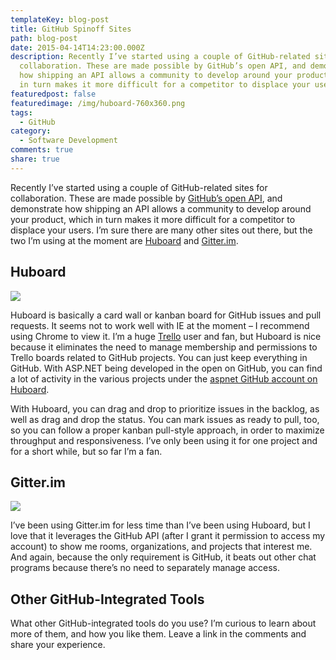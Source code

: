 ```yaml
---
templateKey: blog-post
title: GitHub Spinoff Sites
path: blog-post
date: 2015-04-14T14:23:00.000Z
description: Recently I’ve started using a couple of GitHub-related sites for
  collaboration. These are made possible by GitHub’s open API, and demonstrate
  how shipping an API allows a community to develop around your product, which
  in turn makes it more difficult for a competitor to displace your users.
featuredpost: false
featuredimage: /img/huboard-760x360.png
tags:
  - GitHub
category:
  - Software Development
comments: true
share: true
---
```

Recently I’ve started using a couple of GitHub-related sites for collaboration. These are made possible by [GitHub’s open API](https://developer.github.com/v3/), and demonstrate how shipping an API allows a community to develop around your product, which in turn makes it more difficult for a competitor to displace your users. I’m sure there are many other sites out there, but the two I’m using at the moment are [Huboard](https://huboard.com/aspnet/docs#/) and [Gitter.im](https://gitter.im/structuremap/structuremap).

## Huboard

![](/img/huboard.png)

[](/img/huboard.png)Huboard is basically a card wall or kanban board for GitHub issues and pull requests. It seems not to work well with IE at the moment – I recommend using Chrome to view it. I’m a huge [Trello](http://trello.com/) user and fan, but Huboard is nice because it eliminates the need to manage membership and permissions to Trello boards related to GitHub projects. You can just keep everything in GitHub. With ASP.NET being developed in the open on GitHub, you can find a lot of activity in the various projects under the [aspnet GitHub account on Huboard](https://huboard.com/aspnet).

With Huboard, you can drag and drop to prioritize issues in the backlog, as well as drag and drop the status. You can mark issues as ready to pull, too, so you can follow a proper kanban pull-style approach, in order to maximize throughput and responsiveness. I’ve only been using it for one project and for a short while, but so far I’m a fan.

## Gitter.im

![](/img/gitter.im_.png)

[](/img/gitter.im_.png)I’ve been using Gitter.im for less time than I’ve been using Huboard, but I love that it leverages the GitHub API (after I grant it permission to access my account) to show me rooms, organizations, and projects that interest me. And again, because the only requirement is GitHub, it beats out other chat programs because there’s no need to separately manage access.

## Other GitHub-Integrated Tools

What other GitHub-integrated tools do you use? I’m curious to learn about more of them, and how you like them. Leave a link in the comments and share your experience.